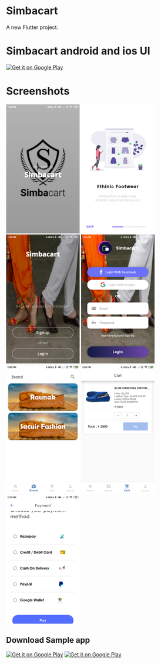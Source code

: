 # Simbacart

A new Flutter project.

# Simbacart android and ios UI

<a href=''><img alt='Get it on Google Play' src='https://play.google.com/intl/en_us/badges/images/generic/en_badge_web_generic.png' height="50px"/></a>


# Screenshots

<img src='s/1.png' width="200" height="350"/>
<img src='s/2.png' width="200" height="350"/>
<img src='s/3.png' width="200" height="350"/>
<img src='s/4.png' width="200" height="350"/>
<img src='s/5.png' width="200" height="350"/>
<img src='s/6.png' width="200" height="350"/>
<img src='s/7.png' width="200" height="350"/>

## Download Sample app
<a href=''><img alt='Get it on Google Play' src='s/p.png' height="50px"/></a>
<a href=''><img alt='Get it on Google Play' src='s/p.png' height="50px"/></a>



